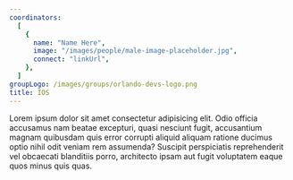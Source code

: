 ```yaml
---
coordinators:
  [
    {
      name: "Name Here",
      image: "/images/people/male-image-placeholder.jpg",
      connect: "linkUrl",
    },
  ]
groupLogo: /images/groups/orlando-devs-logo.png
title: IOS
---
```


Lorem ipsum dolor sit amet consectetur adipisicing elit. Odio officia accusamus nam beatae excepturi, quasi nesciunt fugit, accusantium magnam quibusdam quis error corrupti aliquid aliquam ratione ducimus optio nihil odit veniam rem assumenda? Suscipit perspiciatis reprehenderit vel obcaecati blanditiis porro, architecto ipsam aut fugit voluptatem eaque quos minus quis quas.
